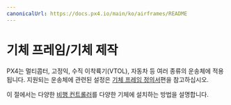```yaml
---
canonicalUrl: https://docs.px4.io/main/ko/airframes/README
---
```


# 기체 프레임/기체 제작

PX4는 멀티콥터, 고정익, 수직 이착륙기(VTOL), 자동차 등 여러 종류의 운송체에 적용됩니다. 지원되는 운송체에 관련된 설정은 [기체 프레임 정의서](../airframes/airframe_reference.md)편을 참고하십시오.

이 절에서는 다양한 [비행 컨트롤러](../flight_controller/README.md)를 다양한 기체에 설치하는 방법을 설명합니다.
